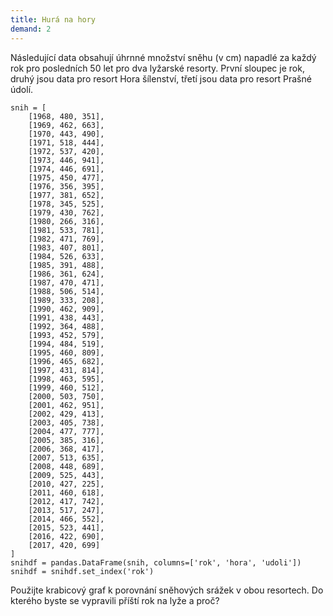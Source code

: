 ```yaml
---
title: Hurá na hory
demand: 2
---
```


Následující data obsahují úhrnné množství sněhu (v cm) napadlé za každý rok pro posledních 50 let pro dva lyžarské resorty. První sloupec je rok, druhý jsou data pro resort Hora šílenství, třetí jsou data pro resort Prašné údolí.

```pycon
snih = [
    [1968, 480, 351],
    [1969, 462, 663],
    [1970, 443, 490],
    [1971, 518, 444],
    [1972, 537, 420],
    [1973, 446, 941],
    [1974, 446, 691],
    [1975, 450, 477],
    [1976, 356, 395],
    [1977, 381, 652],
    [1978, 345, 525],
    [1979, 430, 762],
    [1980, 266, 316],
    [1981, 533, 781],
    [1982, 471, 769],
    [1983, 407, 801],
    [1984, 526, 633],
    [1985, 391, 488],
    [1986, 361, 624],
    [1987, 470, 471],
    [1988, 506, 514],
    [1989, 333, 208],
    [1990, 462, 909],
    [1991, 438, 443],
    [1992, 364, 488],
    [1993, 452, 579],
    [1994, 484, 519],
    [1995, 460, 809],
    [1996, 465, 682],
    [1997, 431, 814],
    [1998, 463, 595],
    [1999, 460, 512],
    [2000, 503, 750],
    [2001, 462, 951],
    [2002, 429, 413],
    [2003, 405, 738],
    [2004, 477, 777],
    [2005, 385, 316],
    [2006, 368, 417],
    [2007, 513, 635],
    [2008, 448, 689],
    [2009, 525, 443],
    [2010, 427, 225],
    [2011, 460, 618],
    [2012, 417, 742],
    [2013, 517, 247],
    [2014, 466, 552],
    [2015, 523, 441],
    [2016, 422, 690],
    [2017, 420, 699]
]
snihdf = pandas.DataFrame(snih, columns=['rok', 'hora', 'udoli'])
snihdf = snihdf.set_index('rok')
```

Použijte krabicový graf k porovnání sněhových srážek v obou resortech. Do kterého byste se vypravili příští rok na lyže a proč?
